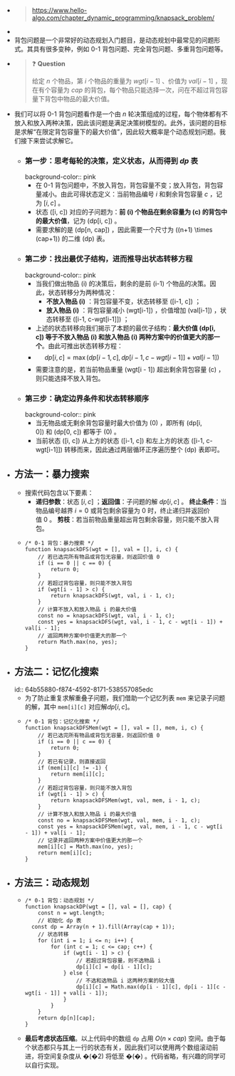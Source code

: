 - > https://www.hello-algo.com/chapter_dynamic_programming/knapsack_problem/
-
- 背包问题是一个非常好的动态规划入门题目，是动态规划中最常见的问题形式。其具有很多变种，例如 0-1 背包问题、完全背包问题、多重背包问题等。
- > ❓ **Question**
  >
  >给定 $n$ 个物品，第 $i$ 个物品的重量为 $wgt[i-1]$ 、价值为 $val[i-1]$ ，现在有个容量为 $cap$ 的背包，每个物品只能选择一次，问在不超过背包容量下背包中物品的最大价值。
- 我们可以将 0-1 背包问题看作是一个由 $n$ 轮决策组成的过程，每个物体都有不放入和放入两种决策，因此该问题是满足决策树模型的。此外，该问题的目标是求解“在限定背包容量下的最大价值”，因此较大概率是个动态规划问题。我们接下来尝试求解它。
	- ### 第一步：思考每轮的决策，定义状态，从而得到 $dp$ 表
	  background-color:: pink
		- 在 0-1 背包问题中，不放入背包，背包容量不变；放入背包，背包容量减小。由此可得状态定义：当前物品编号 $i$ 和剩余背包容量 $c$ ，记为 $[i,c]$ 。
		- 状态 \([i, c]\) 对应的子问题为：**前 \(i\) 个物品在剩余容量为 \(c\) 的背包中的最大价值**，记为 \(dp[i, c]\) 。
		- 需要求解的是 \(dp[n, cap]\) ，因此需要一个尺寸为 \((n+1) \times (cap+1)\) 的二维 \(dp\) 表。
	- ### 第二步：找出最优子结构，进而推导出状态转移方程
	  background-color:: pink
		- 当我们做出物品 \(i\) 的决策后，剩余的是前 \(i-1\) 个物品的决策。因此，状态转移分为两种情况：
			- **不放入物品 \(i\)** ：背包容量不变，状态转移至 \([i-1, c]\) ；
			- **放入物品 \(i\)** ：背包容量减小 \(wgt[i-1]\) ，价值增加 \(val[i-1]\) ，状态转移至 \([i-1, c-wgt[i-1]]\) ；
		- 上述的状态转移向我们揭示了本题的最优子结构：**最大价值 \(dp[i, c]\) 等于不放入物品 \(i\) 和放入物品 \(i\) 两种方案中的价值更大的那一个**。由此可推出状态转移方程：
		- $$dp[i, c] = \max(dp[i-1, c], dp[i-1, c - wgt[i-1]] + val[i-1])$$
		- 需要注意的是，若当前物品重量 \(wgt[i - 1]\) 超出剩余背包容量 \(c\) ，则只能选择不放入背包。
	- ### 第三步：确定边界条件和状态转移顺序
	  background-color:: pink
		- 当无物品或无剩余背包容量时最大价值为 \(0\) ，即所有 \(dp[i, 0]\) 和 \(dp[0, c]\) 都等于 \(0\) 。
		- 当前状态 \([i, c]\) 从上方的状态 \([i-1, c]\) 和左上方的状态 \([i-1, c-wgt[i-1]]\) 转移而来，因此通过两层循环正序遍历整个 \(dp\) 表即可。
- ## 方法一：暴力搜索
	- 搜索代码包含以下要素：
		- **递归参数**：状态 $[i,c]$ ；**返回值**：子问题的解 $dp[i,c]$ 。
		  **终止条件**：当物品编号越界 $i=0$ 或背包剩余容量为 0 时，终止递归并返回价值 0 。
		  **剪枝**：若当前物品重量超出背包剩余容量，则只能不放入背包。
	- ```
	  /* 0-1 背包：暴力搜索 */
	  function knapsackDFS(wgt = [], val = [], i, c) {
	      // 若已选完所有物品或背包无容量，则返回价值 0
	      if (i == 0 || c == 0) {
	          return 0;
	      }
	      // 若超过背包容量，则只能不放入背包
	      if (wgt[i - 1] > c) {
	          return knapsackDFS(wgt, val, i - 1, c);
	      }
	      // 计算不放入和放入物品 i 的最大价值
	      const no = knapsackDFS(wgt, val, i - 1, c);
	      const yes = knapsackDFS(wgt, val, i - 1, c - wgt[i - 1]) + val[i - 1];
	      // 返回两种方案中价值更大的那一个
	      return Math.max(no, yes);
	  }
	  ```
- ## 方法二：记忆化搜索
  id:: 64b55880-f874-4592-8171-538557085edc
	- 为了防止重复求解重叠子问题，我们借助一个记忆列表 `mem` 来记录子问题的解，其中 `mem[i][c]` 对应解$dp[i,c]$。
	- ```
	  /* 0-1 背包：记忆化搜索 */
	  function knapsackDFSMem(wgt = [], val = [], mem, i, c) {
	      // 若已选完所有物品或背包无容量，则返回价值 0
	      if (i == 0 || c == 0) {
	          return 0;
	      }
	      // 若已有记录，则直接返回
	      if (mem[i][c] != -1) {
	          return mem[i][c];
	      }
	      // 若超过背包容量，则只能不放入背包
	      if (wgt[i - 1] > c) {
	          return knapsackDFSMem(wgt, val, mem, i - 1, c);
	      }
	      // 计算不放入和放入物品 i 的最大价值
	      const no = knapsackDFSMem(wgt, val, mem, i - 1, c);
	      const yes = knapsackDFSMem(wgt, val, mem, i - 1, c - wgt[i - 1]) + val[i - 1];
	      // 记录并返回两种方案中价值更大的那一个
	      mem[i][c] = Math.max(no, yes);
	      return mem[i][c];
	  }
	  
	  ```
- ## 方法三：动态规划
	- ```
	  /* 0-1 背包：动态规划 */
	  function knapsackDP(wgt = [], val = [], cap) {
	      const n = wgt.length;
	      // 初始化 dp 表
	  	const dp = Array(n + 1).fill(Array(cap + 1));
	      // 状态转移
	      for (int i = 1; i <= n; i++) {
	          for (int c = 1; c <= cap; c++) {
	              if (wgt[i - 1] > c) {
	                  // 若超过背包容量，则不选物品 i
	                  dp[i][c] = dp[i - 1][c];
	              } else {
	                  // 不选和选物品 i 这两种方案的较大值
	                  dp[i][c] = Math.max(dp[i - 1][c], dp[i - 1][c - wgt[i - 1]] + val[i - 1]);
	              }
	          }
	      }
	      return dp[n][cap];
	  }
	  
	  ```
	- **最后考虑状态压缩**。以上代码中的数组 `dp` 占用 $O(n×cap)$ 空间。由于每个状态都只与其上一行的状态有关，因此我们可以使用两个数组滚动前进，将空间复杂度从 �(�2) 将低至 �(�) 。代码省略，有兴趣的同学可以自行实现。